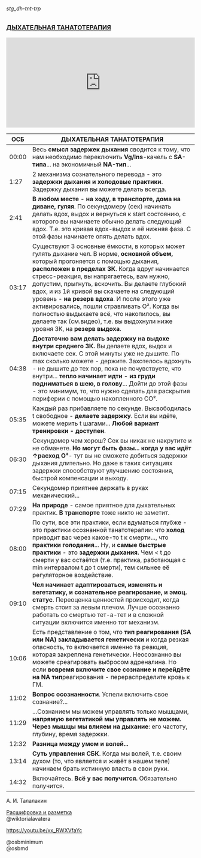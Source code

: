 ###### stg_dh-tnt-trp
### [ДЫХАТЕЛЬНАЯ ТАНАТОТЕРАПИЯ](https://youtu.be/xx_RWXVfaYc) 
<iframe width="100%" height="240" src="https://www.youtube.com/embed/xx_RWXVfaYc" title="YouTube video player" frameborder="0" allow="accelerometer; autoplay; clipboard-write; encrypted-media; gyroscope; picture-in-picture" allowfullscreen></iframe>

| ОСБ | ДЫХАТЕЛЬНАЯ ТАНАТОТЕРАПИЯ |
|-|-|
00:00 |Весь **смысл задержек дыхания** сводится к тому, что нам необходимо переключить **Vg/Ins**-качель с **SA-типа**... на экономичный **NA-тип**...
1:27 |2 механизма сознательного перевода - это **задержки дыхания и холодовые практики**. Задержку дыхания вы можете делать всегда. 
2:41 |**В любом месте - на ходу, в транспорте, дома на диване, гуляя**. По секундомеру (сек) начинать делать вдох, выдох и вернуться к start состоянию, с которого вы начинаете обычно делать следующий вдох. Т.е. это кривая вдох-выдох и её нижняя фаза. С этой фазы начинаете опять делать вдох. 
03:17 | Существуют 3 основные ёмкости, в которых может гулять дыхание чел. В норме, **основной объем,** который прогоняется с помощью дыхания, **расположен в пределах ЗК**. Когда вдруг начинается стресс-реакция, вы напрягаетесь, вам нужно, допустим, прыгнуть, вскочить. Вы делаете глубокий вдох, и из 1й кривой вы скачаете на следующий уровень - **на резерв вдоха**. И после этого уже активировались, пошли стравливать O². Когда вы полностью выдыхаете всё, что накопилось, вы делаете так (см.видео), т.е. вы выдохнули ниже уровня ЗК, на **резерв выдоха**. 
04:38 | **Достаточно вам делать задержку на выдохе внутри среднего ЗК.** Вы делаете вдох, выдох и включаете сек. С этой минуты уже не дышите. По max сколько можете - держите. Захотелось вдохнуть - не дышите до тех пор, пока не почувствуете, что внутри... **тепло начинает идти - из груди подниматься в шею, в голову**... Дойти до этой фазы - это минимум, то, что нужно сделать для раскрытия периферии с помощью накопленного CO². 
05:35 |Каждый раз прибавляете по секунде. Высвободилась t свободное - **делаете задержку**. Если вы идёте, можете мерить t шагами...  **Любой вариант тренировки - доступен**.
06:30 |Секундомер чем хорош? Сек вы никак не накрутите и не обманете. **Но могут быть фазы... когда у вас идёт ↑расход O²**- тут вы не сможете добиться задержки дыхания длительно. Но даже в таких ситуациях задержки способствуют улучшению состояния, быстрой компенсации и выходу. 
07:15 |Секундомер приятнее держать в руках механический... 
07:29 |**На природе** - самое приятное для дыхательных практик. **В транспорте** тоже никто не заметит. 
08:00 |По сути, все эти практики, если вдуматься глубже - это практики осознанной танатотерапии: что **холод** приводит вас через какое-то t к смерти..., что **практики голодания**... Ну, и **самые быстрые практики** - это **задержки дыхания.** Чем < t до смерти у вас остаётся (т.е. практика, работающая с min интервалом t до t смерти), тем сильнее её регуляторное воздействие. 
09:10 | **Чел начинает адаптироваться, изменять и вегетатику, и сознательное реагирование, и эмоц. статус**. Переоценка ценностей происходит, когда смерть стоит за левым плечом. Лучше осознанно работать со смертью тет-а-тет и в сложной ситуации включится именно тот механизм. 
10:06 |Есть представление о том, что **тип реагирования (SA или NA) закладывается генетически** и когда резкая опасность, то включается именно та реакция, которая закреплена генетически.  Неосознанно вы можете среагировать выбросом адреналина. Но если **вовремя включите свое сознание и перейдёте на NA тип**реагирования - перераспределите кровь к ГМ. 
11:02 |**Вопрос осознанности**. Успели включить свое сознание?... 
11:29 |...Сознанием мы можем управлять только мышцами, **напрямую вегетатикой мы управлять не можем.** **Через мышцы** **мы влияем на дыхание**: его частоту, глубину, время задержки. 
12:32 |**Разница между умом и волей...** 
13:14 |**Суть управления СБК**. Когда мы волей, т.е. своим духом  (то, что является и живёт в нашем теле) начинаем брать истинную власть в свои руки. 
14:32 | Включайтесь. **Всё у вас получится.** Обязательно получится. 

А. И. Талалакин

[Расшифровка и разметка](https://t.me/osbmd/4430)  
@wiktorialavatera

https://youtu.be/xx_RWXVfaYc

@osbminimum  
@osbmd  
